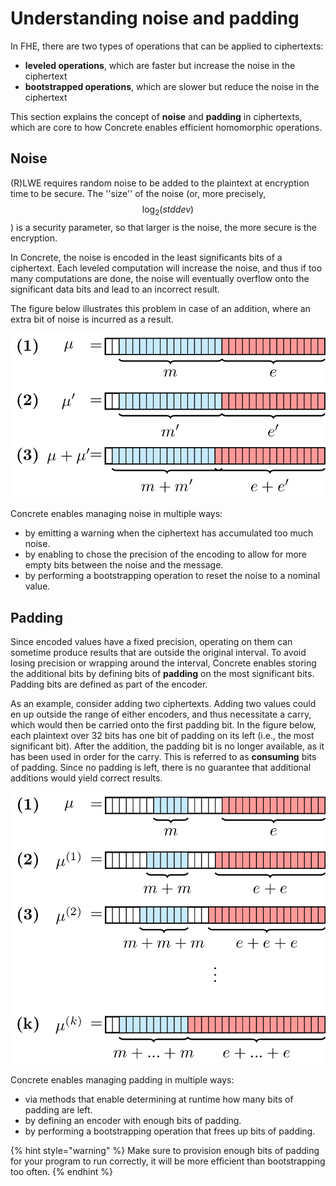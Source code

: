 # Understanding noise and padding

In FHE, there are two types of operations that can be applied to ciphertexts:

* **leveled operations**, which are faster but increase the noise in the ciphertext
* **bootstrapped operations**, which are slower but reduce the noise in the ciphertext

This section explains the concept of **noise** and **padding** in ciphertexts, which are core to how Concrete enables efficient homomorphic operations.

## Noise

\(R\)LWE requires random noise to be added to the plaintext at encryption time to be secure. The ''size'' of the noise \(or, more precisely, $$\log_2 (std dev)$$\) is a security parameter, so that larger is the noise, the more secure is the encryption.

In Concrete, the noise is encoded in the least significants bits of a ciphertext. Each leveled computation will increase the noise, and thus if too many computations are done, the noise will eventually overflow onto the significant data bits and lead to an incorrect result.

The figure below illustrates this problem in case of an addition, where an extra bit of noise is incurred as a result.

![Noise overtaking on the plaintexts after homomorphic addition.  Most Significant bits are on the left.](../_static/fig1.png)

Concrete enables managing noise in multiple ways:

* by emitting a warning when the ciphertext has accumulated too much noise.
* by enabling to chose the precision of the encoding to allow for more empty bits between the noise and the message.
* by performing a bootstrapping operation to reset the noise to a nominal value.

## Padding

Since encoded values have a fixed precision, operating on them can sometime produce results that are outside the original interval. To avoid losing precision or wrapping around the interval, Concrete enables storing the additional bits by defining bits of **padding** on the most significant bits. Padding bits are defined as part of the encoder.

As an example, consider adding two ciphertexts. Adding two values could en up outside the range of either encoders, and thus necessitate a carry, which would then be carried onto the first padding bit. In the figure below, each plaintext over 32 bits has one bit of padding on its left \(i.e., the most significant bit\). After the addition, the padding bit is no longer available, as it has been used in order for the carry. This is referred to as **consuming** bits of padding. Since no padding is left, there is no guarantee that additional additions would yield correct results.

![](../_static/fig2.png)



Concrete enables managing padding in multiple ways:

* via methods that enable determining at runtime how many bits of padding are left.
* by defining an encoder with enough bits of padding.
* by performing a bootstrapping operation that frees up bits of padding.

{% hint style="warning" %}
Make sure to provision enough bits of padding for your program to run correctly, it will be more efficient than bootstrapping too often.
{% endhint %}
